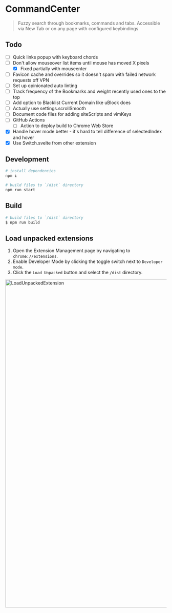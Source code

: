 # CommandCenter

> Fuzzy search through bookmarks, commands and tabs. Accessible via New Tab or on any page with configured keybindings

## Todo
- [ ] Quick links popup with keyboard chords
- [ ] Don't allow mouseover list items until mouse has moved X pixels
  - [x] Fixed partially with mouseenter
- [ ] Favicon cache and overrides so it doesn't spam with failed network requests off VPN
- [ ] Set up opinionated auto linting
- [ ] Track frequency of the Bookmarks and weight recently used ones to the top
- [ ] Add option to Blacklist Current Domain like uBlock does
- [ ] Actually use settings.scrollSmooth
- [ ] Document code files for adding siteScripts and vimKeys
- [ ] GitHub Actions
    - [ ] Action to deploy build to Chrome Web Store
- [x] Handle hover mode better - it's hard to tell difference of selectedIndex and hover
- [x] Use Switch.svelte from other extension

## Development

```bash
# install dependencies
npm i

# build files to `/dist` directory
npm run start
```

## Build

```bash
# build files to `/dist` directory
$ npm run build
```

## Load unpacked extensions

1. Open the Extension Management page by navigating to `chrome://extensions`.
2. Enable Developer Mode by clicking the toggle switch next to `Developer mode`.
3. Click the `Load Unpacked` button and select the `/dist` directory.

<img width="1024" alt="LoadUnpackedExtension" src="https://github.com/williamconnolly/commandcenter/assets/30242826/0cdc81dc-375d-4596-9026-eca11a274de1">


